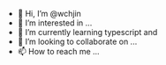 - 👋 Hi, I’m @wchjin
- 👀 I’m interested in ...
- 🌱 I’m currently learning typescript and 
- 💞️ I’m looking to collaborate on ...
- 📫 How to reach me ...

<!---
wchjin/wchjin is a ✨ special ✨ repository because its `README.md` (this file) appears on your GitHub profile.
You can click the Preview link to take a look at your changes.
--->
